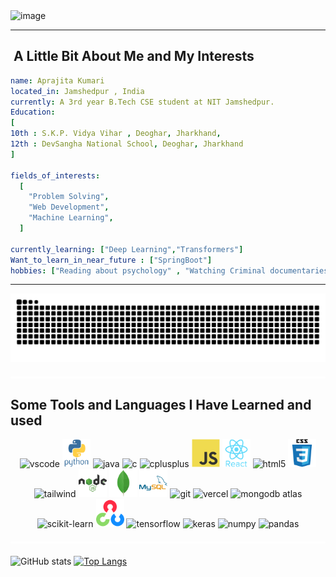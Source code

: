 <img width="1010" height="334" alt="image" src="https://github.com/user-attachments/assets/be1cfb09-34ff-48f1-bd12-38e80c8b62bf" />

---

<h2> &nbsp;A Little Bit About Me and My Interests</h2>

```yaml
name: Aprajita Kumari
located_in: Jamshedpur , India
currently: A 3rd year B.Tech CSE student at NIT Jamshedpur.
Education:
[
10th : S.K.P. Vidya Vihar , Deoghar, Jharkhand,
12th : DevSangha National School, Deoghar, Jharkhand
]

fields_of_interests:
  [
    "Problem Solving",
    "Web Development",
    "Machine Learning",
  ]
  
currently_learning: ["Deep Learning","Transformers"]
Want_to_learn_in_near_future : ["SpringBoot"]
hobbies: ["Reading about psychology" , "Watching Criminal documentaries", "and I love memes"]
```
  
--- 

![snake gif](https://github.com/aprajita-99/aprajita-99/blob/output/github-snake-dark.svg)

<hr style="height:3px; border:none; background-color:white; margin:20px 0;">
 
<h2>Some Tools and Languages I Have Learned and used</h2>
<p align="left">
<!-- 💻 Tech Stack Icons -->
<p align="center">
  <!-- Editors & Languages -->
  <img src="https://cdn.jsdelivr.net/gh/devicons/devicon/icons/vscode/vscode-original.svg" alt="vscode" width="45" height="45"/>
  <img src="https://raw.githubusercontent.com/devicons/devicon/master/icons/python/python-original-wordmark.svg" alt="python" width="45" height="45"/>
  <img src="https://cdn.jsdelivr.net/gh/devicons/devicon/icons/java/java-original-wordmark.svg" alt="java" width="45" height="45"/>
  <img src="https://cdn.jsdelivr.net/gh/devicons/devicon/icons/c/c-original.svg" alt="c" width="45" height="45"/>
  <img src="https://cdn.jsdelivr.net/gh/devicons/devicon/icons/cplusplus/cplusplus-original.svg" alt="cplusplus" width="45" height="45"/>
  <img src="https://raw.githubusercontent.com/devicons/devicon/master/icons/javascript/javascript-original.svg" alt="javascript" width="45" height="45"/>

  <!-- Frontend -->
  <img src="https://raw.githubusercontent.com/devicons/devicon/master/icons/react/react-original-wordmark.svg" alt="react" width="45" height="45"/>
  <img src="https://cdn.jsdelivr.net/gh/devicons/devicon/icons/html5/html5-original.svg" alt="html5" width="45" height="45"/>
  <img src="https://raw.githubusercontent.com/devicons/devicon/master/icons/css3/css3-original-wordmark.svg" alt="css3" width="45" height="45"/>
  <img src="https://cdn.jsdelivr.net/gh/devicons/devicon@latest/icons/tailwindcss/tailwindcss-original-wordmark.svg" alt="tailwind" width="45" height="45"/>

  <!-- Backend & Databases -->
  <img src="https://raw.githubusercontent.com/devicons/devicon/master/icons/nodejs/nodejs-original-wordmark.svg" alt="nodejs" width="45" height="45"/>
  <img src="https://raw.githubusercontent.com/devicons/devicon/master/icons/mongodb/mongodb-original.svg" alt="mongodb" width="45" height="45"/>
  <img src="https://raw.githubusercontent.com/devicons/devicon/master/icons/mysql/mysql-original-wordmark.svg" alt="mysql" width="45" height="45"/>

  <!-- Tools & Deployment -->
  <img src="https://cdn.jsdelivr.net/gh/devicons/devicon/icons/git/git-original.svg" alt="git" width="45" height="45"/>
  <img src="https://assets.vercel.com/image/upload/v1662130559/front/favicon/vercel/180x180.png" alt="vercel" width="45" height="45"/>
  <img src="https://avatars.githubusercontent.com/u/45120?s=200&v=4" alt="mongodb atlas" width="45" height="45"/>

  <!-- Machine Learning / AI -->
  <img src="https://upload.wikimedia.org/wikipedia/commons/0/05/Scikit_learn_logo_small.svg" alt="scikit-learn" width="45" height="45"/>
 <img src="https://raw.githubusercontent.com/devicons/devicon/master/icons/opencv/opencv-original.svg" width="45" height="45" />
  <img src="https://upload.wikimedia.org/wikipedia/commons/2/2d/Tensorflow_logo.svg" alt="tensorflow" width="45" height="45"/>
  <img src="https://upload.wikimedia.org/wikipedia/commons/a/ae/Keras_logo.svg" alt="keras" width="45" height="45"/>
  <img src="https://cdn.jsdelivr.net/gh/devicons/devicon/icons/numpy/numpy-original-wordmark.svg" alt="numpy" width="45" height="45"/>
  <img src="https://cdn.jsdelivr.net/gh/devicons/devicon/icons/pandas/pandas-original-wordmark.svg" alt="pandas" width="45" height="45"/>
</p>

</p>

<hr style="height:3px; border:none; background-color:white; margin:20px 0;">

![ GitHub stats](https://github-readme-stats.vercel.app/api?username=aprajita-99&show_icons=true&theme=transparent)
[![Top Langs](https://github-readme-stats.vercel.app/api/top-langs/?username=aprajita-99&layout=donut&theme=transparent)](https://github.com/aprajita-99/github-readme-stats)



